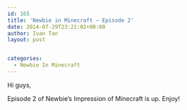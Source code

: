 ```yaml
---
id: 165
title: 'Newbie in Minecraft – Episode 2'
date: 2014-07-29T23:21:02+00:00
author: Ivan Tan
layout: post


categories:
  - Newbie In Minecraft
---
```

Hi guys,

Episode 2 of Newbie&#8217;s Impression of Minecraft is up. Enjoy!
